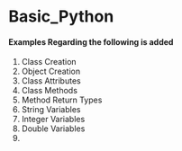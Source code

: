 # Basic_Python

#### Examples Regarding the following is added
1. Class Creation
2. Object Creation
3. Class Attributes
4. Class Methods
5. Method Return Types
6. String Variables
7. Integer Variables
8. Double Variables
9. 
